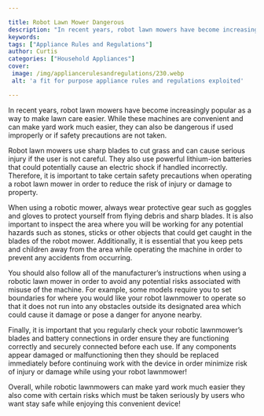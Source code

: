 ```yaml
---

title: Robot Lawn Mower Dangerous
description: "In recent years, robot lawn mowers have become increasingly popular as a way to make lawn care easier. While these machines are co...see more detail"
keywords: 
tags: ["Appliance Rules and Regulations"]
author: Curtis
categories: ["Household Appliances"]
cover: 
 image: /img/appliancerulesandregulations/230.webp
 alt: 'a fit for purpose appliance rules and regulations exploited'

---
```


In recent years, robot lawn mowers have become increasingly popular as a way to make lawn care easier. While these machines are convenient and can make yard work much easier, they can also be dangerous if used improperly or if safety precautions are not taken.

Robot lawn mowers use sharp blades to cut grass and can cause serious injury if the user is not careful. They also use powerful lithium-ion batteries that could potentially cause an electric shock if handled incorrectly. Therefore, it is important to take certain safety precautions when operating a robot lawn mower in order to reduce the risk of injury or damage to property. 

When using a robotic mower, always wear protective gear such as goggles and gloves to protect yourself from flying debris and sharp blades. It is also important to inspect the area where you will be working for any potential hazards such as stones, sticks or other objects that could get caught in the blades of the robot mower. Additionally, it is essential that you keep pets and children away from the area while operating the machine in order to prevent any accidents from occurring. 

You should also follow all of the manufacturer’s instructions when using a robotic lawn mower in order to avoid any potential risks associated with misuse of the machine. For example, some models require you to set boundaries for where you would like your robot lawnmower to operate so that it does not run into any obstacles outside its designated area which could cause it damage or pose a danger for anyone nearby. 

Finally, it is important that you regularly check your robotic lawnmower’s blades and battery connections in order ensure they are functioning correctly and securely connected before each use. If any components appear damaged or malfunctioning then they should be replaced immediately before continuing work with the device in order minimize risk of injury or damage while using your robot lawnmower! 

Overall, while robotic lawnmowers can make yard work much easier they also come with certain risks which must be taken seriously by users who want stay safe while enjoying this convenient device!
